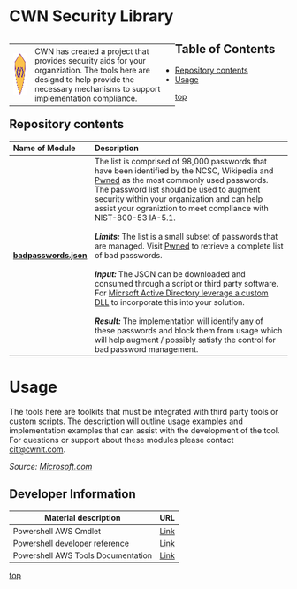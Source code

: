# <a name="top">CWN Security Library</a> 

<table style="width: 300px; float: left;" border="0" cellspacing="0">
<tbody>
  <tr>
    <td>
      <p align="Left"> <img src="/imgs/security-scripting.png" width="195" height="75"> </p></td>
    <td>CWN has created a project that provides security aids for your organziation.  The tools here are designd to help provide the necessary mechanisms to support implementation compliance.</td>
 </tr>
</tbody>
</table>

## Table of Contents

- [Repository contents](#repository-contents)
- [Usage](#usage)


[top](#top)

## Repository contents

| Name of Module | Description | 
| :------------- | :----------- | 
| [**badpasswords.json**](https://github.com/cwnit/toolkits/blob/master/collections/security/badpasswords.json) | The list is comprised of 98,000 passwords that have been identified by the NCSC, Wikipedia and [Pwned](https://haveibeenpwned.com/Passwords) as the most commonly used passwords.  The password list should be used to augment security within your organization and can help assist your ograniztion to meet compliance with NIST-800-53 IA-5.1. <br> <br> *__Limits:__* The list is a small subset of passwords that are managed. Visit [Pwned](https://haveibeenpwned.com/Passwords) to retrieve a complete list of bad passwords.  <br><br> *__Input:__* The JSON can be downloaded and consumed through a script or third party software.  For [Micrsoft Active Directory leverage a custom DLL](https://docs.microsoft.com/en-us/windows/win32/secmgmt/installing-and-registering-a-password-filter-dll) to incorporate this into your solution.  <br> <br> *__Result:__*  The implementation will identify any of these passwords and block them from usage which will help augment / possibly satisfy the control for bad password management. |

# Usage
The tools here are toolkits that must be integrated with third party tools or custom scripts.  The description will outline usage examples and implementation examples that can assist with the development of the tool.  For questions or support about these modules please contact cit@cwnit.com.

*Source:  [Microsoft.com](https://docs.microsoft.com/en-us/powershell/scripting/overview?view=powershell-7.2)*

## Developer Information ##
| Material description | URL |
| ---------- | ------------ |
| Powershell AWS Cmdlet | [Link](https://docs.aws.amazon.com/powershell/latest/reference/index.html) |
| Powershell developer reference | [Link](https://devblogs.microsoft.com/scripting/table-of-basic-powershell-commands/) |
| Powershell AWS Tools Documentation | [Link](https://docs.aws.amazon.com/powershell/) |



[top](#top)
